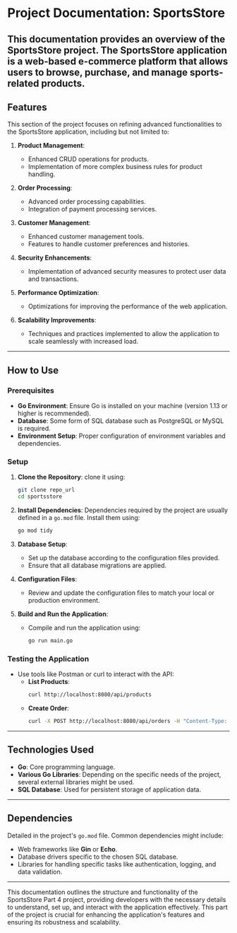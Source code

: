 # Project Documentation: SportsStore

This documentation provides an overview of the SportsStore project. The SportsStore application is a web-based e-commerce platform that allows users to browse, purchase, and manage sports-related products. 
---

## Features

This section of the project focuses on refining  advanced functionalities to the SportsStore application, including but not limited to:

1. **Product Management**:
   - Enhanced CRUD operations for products.
   - Implementation of more complex business rules for product handling.

2. **Order Processing**:
   - Advanced order processing capabilities.
   - Integration of payment processing services.

3. **Customer Management**:
   - Enhanced customer management tools.
   - Features to handle customer preferences and histories.

4. **Security Enhancements**:
   - Implementation of advanced security measures to protect user data and transactions.

5. **Performance Optimization**:
   - Optimizations for improving the performance of the web application.

6. **Scalability Improvements**:
   - Techniques and practices implemented to allow the application to scale seamlessly with increased load.

---

## How to Use

### Prerequisites

- **Go Environment**: Ensure Go is installed on your machine (version 1.13 or higher is recommended).
- **Database**: Some form of SQL database such as PostgreSQL or MySQL is required.
- **Environment Setup**: Proper configuration of environment variables and dependencies.

### Setup

1. **Clone the Repository**:
     clone it using:
   ```sh
   git clone repo_url
   cd sportsstore
   ```

2. **Install Dependencies**:
   Dependencies required by the project are usually defined in a `go.mod` file. Install them using:
   ```sh
   go mod tidy
   ```

3. **Database Setup**:
   - Set up the database according to the configuration files provided.
   - Ensure that all database migrations are applied.

4. **Configuration Files**:
   - Review and update the configuration files to match your local or production environment.

5. **Build and Run the Application**:
   - Compile and run the application using:
     ```sh
     go run main.go
     ```

### Testing the Application

- Use tools like Postman or curl to interact with the API:
  - **List Products**:
    ```sh
    curl http://localhost:8080/api/products
    ```
  - **Create Order**:
    ```sh
    curl -X POST http://localhost:8080/api/orders -H "Content-Type: application/json" -d '{"data":"sample order data"}'
    ```

---

## Technologies Used

- **Go**: Core programming language.
- **Various Go Libraries**: Depending on the specific needs of the project, several external libraries might be used.
- **SQL Database**: Used for persistent storage of application data.

---

## Dependencies

Detailed in the project's `go.mod` file. Common dependencies might include:

- Web frameworks like **Gin** or **Echo**.
- Database drivers specific to the chosen SQL database.
- Libraries for handling specific tasks like authentication, logging, and data validation.

---

This documentation outlines the structure and functionality of the SportsStore Part 4 project, providing developers with the necessary details to understand, set up, and interact with the application effectively. This part of the project is crucial for enhancing the application's features and ensuring its robustness and scalability.